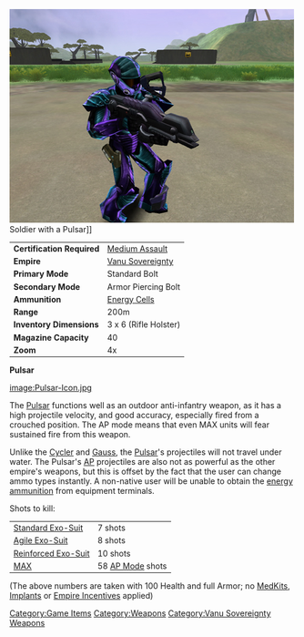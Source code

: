 ![](/images/PSScreenShot0290.jpg "fig:PSScreenShot0290.jpg") Soldier with a
Pulsar\]\]

|                            |                                                  |
| -------------------------- | ------------------------------------------------ |
| **Certification Required** | [Medium Assault](/Medium_Assault "wikilink")     |
| **Empire**                 | [Vanu Sovereignty](/Vanu_Sovereignty "wikilink") |
| **Primary Mode**           | Standard Bolt                                    |
| **Secondary Mode**         | Armor Piercing Bolt                              |
| **Ammunition**             | [Energy Cells](/Energy_Cell "wikilink")          |
| **Range**                  | 200m                                             |
| **Inventory Dimensions**   | 3 x 6 (Rifle Holster)                            |
| **Magazine Capacity**      | 40                                               |
| **Zoom**                   | 4x                                               |

**Pulsar**

[image:Pulsar-Icon.jpg](/image:Pulsar-Icon.jpg "wikilink")

The [Pulsar](/Pulsar "wikilink") functions well as an outdoor
anti-infantry weapon, as it has a high projectile velocity, and good
accuracy, especially fired from a crouched position. The AP mode means
that even MAX units will fear sustained fire from this weapon.

Unlike the [Cycler](/Cycler "wikilink") and [Gauss](/Gauss "wikilink"),
the [Pulsar](/Pulsar "wikilink")'s projectiles will not travel under
water. The Pulsar's [AP](/Armor_Piercing "wikilink") projectiles are also
not as powerful as the other empire's weapons, but this is offset by the
fact that the user can change ammo types instantly. A non-native user
will be unable to obtain the [energy ammunition](/Energy_Cell "wikilink")
from equipment terminals.

Shots to kill:

|                                                        |                                                |
| ------------------------------------------------------ | ---------------------------------------------- |
| [Standard Exo-Suit](/Standard_Exo-Suit "wikilink")     | 7 shots                                        |
| [Agile Exo-Suit](/Agile_Exo-Suit "wikilink")           | 8 shots                                        |
| [Reinforced Exo-Suit](/Reinforced_Exo-Suit "wikilink") | 10 shots                                       |
| [MAX](/MAX "wikilink")                                 | 58 [AP Mode](/Armor_Piercing "wikilink") shots |

(The above numbers are taken with 100 Health and full Armor; no
[MedKits](/MedKit "wikilink"), [Implants](/Implants "wikilink") or [Empire
Incentives](/Empire_Incentives "wikilink") applied)

[Category:Game Items](/Category:Game_Items "wikilink")
[Category:Weapons](/Category:Weapons "wikilink") [Category:Vanu
Sovereignty Weapons](/Category:Vanu_Sovereignty_Weapons "wikilink")
